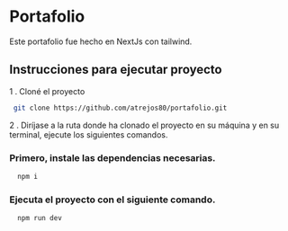 # Portafolio

Este portafolio fue hecho en NextJs con tailwind.

## Instrucciones para ejecutar proyecto

1 . Cloné el proyecto

 ```bash
  git clone https://github.com/atrejos80/portafolio.git
 ```

2 . Diríjase a la ruta donde ha clonado el proyecto en su máquina y en su terminal, ejecute los siguientes comandos.


### Primero, instale las dependencias necesarias.
```bash
  npm i
```

### Ejecuta el proyecto con el siguiente comando.
```bash
  npm run dev
```
